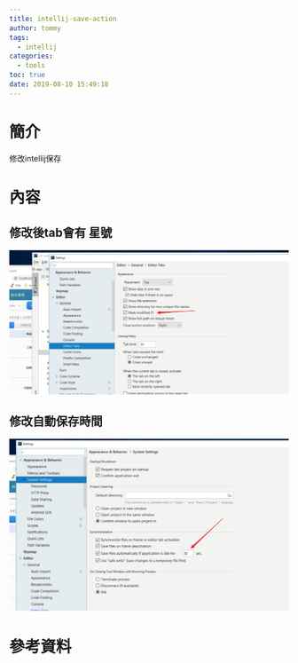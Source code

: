 ```yaml
---
title: intellij-save-action
author: tommy
tags:
  - intellij
categories:
  - tools
toc: true
date: 2019-08-10 15:49:18
---
```


# 簡介

修改intellij保存

<!--more-->
# 內容

## 修改後tab會有 星號
![](../images/20190810154650.png)


## 修改自動保存時間
![](../images/20190810154748.png)

# 參考資料


